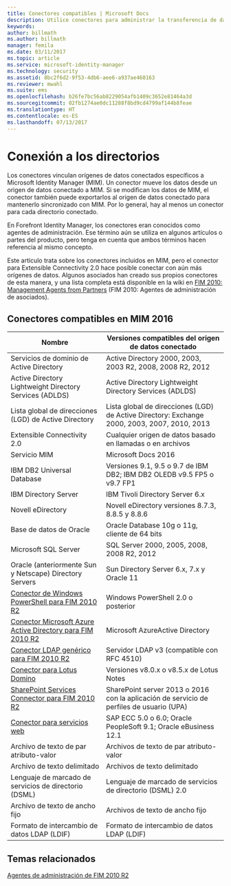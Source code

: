 ```yaml
---
title: Conectores compatibles | Microsoft Docs
description: Utilice conectores para administrar la transferencia de datos entre MIM y los directorios.
keywords: 
author: billmath
ms.author: billmath
manager: femila
ms.date: 03/11/2017
ms.topic: article
ms.service: microsoft-identity-manager
ms.technology: security
ms.assetid: 8bc2f6d2-9f53-4db6-aee6-a937ae468163
ms.reviewer: mwahl
ms.suite: ems
ms.openlocfilehash: b26fe7bc56ab8229054afb1409c3652e81464a3d
ms.sourcegitcommit: 02fb1274ae0dc11288f8bd9cd4799af144b8feae
ms.translationtype: HT
ms.contentlocale: es-ES
ms.lasthandoff: 07/13/2017
---
```

# <a name="connect-to-your-directories"></a>Conexión a los directorios

Los conectores vinculan orígenes de datos conectados específicos a Microsoft Identity Manager (MIM). Un conector mueve los datos desde un origen de datos conectado a MIM. Si se modifican los datos de MIM, el conector también puede exportarlos al origen de datos conectado para mantenerlo sincronizado con MIM. Por lo general, hay al menos un conector para cada directorio conectado.

En Forefront Identity Manager, los conectores eran conocidos como agentes de administración. Ese término aún se utiliza en algunos artículos o partes del producto, pero tenga en cuenta que ambos términos hacen referencia al mismo concepto.

Este artículo trata sobre los conectores incluidos en MIM, pero el conector para Extensible Connectivity 2.0 hace posible conectar con aún más orígenes de datos. Algunos asociados han creado sus propios conectores de esta manera, y una lista completa está disponible en la wiki en [FIM 2010: Management Agents from Partners](http://social.technet.microsoft.com/wiki/contents/articles/1589.fim-2010-management-agents-from-partners.aspx) (FIM 2010: Agentes de administración de asociados).

## <a name="supported-connectors-in-mim-2016"></a>Conectores compatibles en MIM 2016

| Nombre | Versiones compatibles del origen de datos conectado |
| ---- | ----------------------------------------------- |
| Servicios de dominio de Active Directory | Active Directory 2000, 2003, 2003 R2, 2008, 2008 R2, 2012 |
| Active Directory Lightweight Directory Services (ADLDS) | Active Directory Lightweight Directory Services (ADLDS) |
| Lista global de direcciones (LGD) de Active Directory | Lista global de direcciones (LGD) de Active Directory: Exchange 2000, 2003, 2007, 2010, 2013 |
| Extensible Connectivity 2.0 | Cualquier origen de datos basado en llamadas o en archivos |
| Servicio MIM | Microsoft Docs 2016 |
| IBM DB2 Universal Database | Versiones 9.1, 9.5 o 9.7 de IBM DB2; IBM DB2 OLEDB v9.5 FP5 o v9.7 FP1 |
| IBM Directory Server | IBM Tivoli Directory Server 6.x |
| Novell eDirectory | Novell eDirectory versiones 8.7.3, 8.8.5 y 8.8.6 |
| Base de datos de Oracle | Oracle Database 10g o 11g, cliente de 64 bits |
| Microsoft SQL Server | SQL Server 2000, 2005, 2008, 2008 R2, 2012 |
| Oracle (anteriormente Sun y Netscape) Directory Servers | Sun Directory Server 6.x, 7.x y Oracle 11 |
| [Conector de Windows PowerShell para FIM 2010 R2](https://msdn.microsoft.com/en-us/library/dn640417.aspx) | Windows PowerShell 2.0 o posterior |
| [Conector Microsoft Azure Active Directory para FIM 2010 R2](https://msdn.microsoft.com/en-us/library/dn511001.aspx) | Microsoft AzureActive Directory |
| [Conector LDAP genérico para FIM 2010 R2](https://msdn.microsoft.com/en-us/library/dn510997.aspx) | Servidor LDAP v3 (compatible con RFC 4510) |
| [Conector para Lotus Domino](https://msdn.microsoft.com/en-us/library/hh859750.aspx) | Versiones v8.0.x o v8.5.x de Lotus Notes |
| [SharePoint Services Connector para FIM 2010 R2](https://msdn.microsoft.com/en-us/library/dn511003.aspx) | SharePoint server 2013 o 2016 con la aplicación de servicio de perfiles de usuario (UPA) |
| [Conector para servicios web](https://www.microsoft.com/en-us/download/details.aspx?id=51495) | SAP ECC 5.0 o 6.0; Oracle PeopleSoft 9.1; Oracle eBusiness 12.1 |
| Archivo de texto de par atributo-valor | Archivos de texto de par atributo-valor |
| Archivo de texto delimitado | Archivos de texto delimitado |
| Lenguaje de marcado de servicios de directorio (DSML) | Lenguaje de marcado de servicios de directorio (DSML) 2.0 |
| Archivo de texto de ancho fijo | Archivos de texto de ancho fijo |
| Formato de intercambio de datos LDAP (LDIF) | Formato de intercambio de datos LDAP (LDIF) |

## <a name="related-topics"></a>Temas relacionados

[Agentes de administración de FIM 2010 R2](https://technet.microsoft.com/library/jj133885.aspx)
